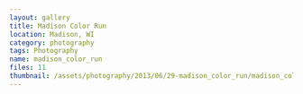```yaml
---
layout: gallery
title: Madison Color Run
location: Madison, WI
category: photography
tags: Photography
name: madison_color_run
files: 11
thumbnail: /assets/photography/2013/06/29-madison_color_run/madison_color_run-8.jpg
---
```

